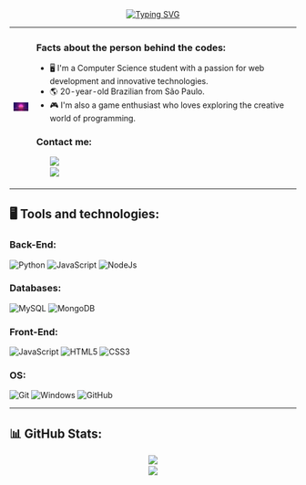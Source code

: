 <div align="center">
<a href="https://git.io/typing-svg"><img src="https://readme-typing-svg.herokuapp.com?font=Fira+Code&size=30&pause=1000&color=AB20FB&center=true&vCenter=true&width=1000&lines=Welcome+to+my+World!;Hi%2C+I'm+Igor+Cazale!;Computer+Science+Student+%F0%9F%92%BB;Passionate+about+Technology+and+Development!" alt="Typing SVG" /></a>
</div>

<table border="0" cellspacing="0" cellpadding="0">
  <tr>
    <td style="border: 0";>
      <img src="https://github.com/IgorCazale/IgorCazale/blob/main/IgorGit.gif">
    </td>
    <td style="border: 0" width="450px">
      <h3>Facts about the person behind the codes:</h3>
      <ul>
        <li>🖥  I'm a Computer Science student with a passion for web development and innovative technologies.</li>
        <li>🌎 20-year-old Brazilian from São Paulo.</li>
        <li>🎮 I'm also a game enthusiast who loves exploring the creative world of programming.</li>
      </ul>
      <h3>Contact me:</h3>
      <ul>
        <a href="https://www.linkedin.com/in/igor-malveira-cazale-trindade-356b52217" target="_blank">
          <img src="https://img.shields.io/badge/-LinkedIn-blue?style=flat-square&logo=Linkedin&color=5900ff&logoColor=white"/>
        </a><br>
        <a href="mailto:igor.casale@gmail.com" target="_blank">
          <img src="https://img.shields.io/badge/-Gmail-c14438?style=flat-square&logo=Gmail&logoColor=white&color=ab20fb" />
        </a>
      </ul>
    </td>
  </tr>
</table>

<h2 style="text-align:left;">🖥 Tools and technologies:</h2>

<div align="left">
  <h3>Back-End:</h3>
  <img src="https://cdn.jsdelivr.net/gh/devicons/devicon@latest/icons/python/python-original.svg" height="40" title="Python"/>
  <img src="https://cdn.jsdelivr.net/gh/devicons/devicon/icons/javascript/javascript-original.svg" height="40" title="JavaScript"/>
  <img src="https://cdn.jsdelivr.net/gh/devicons/devicon/icons/nodejs/nodejs-original.svg" height="40" title="NodeJs"/>
</div>

<div align="left">
  <h3>Databases:</h3>
  <img src="https://cdn.jsdelivr.net/gh/devicons/devicon/icons/mysql/mysql-original.svg" height="40" title="MySQL"/>
  <img src="https://cdn.jsdelivr.net/gh/devicons/devicon@latest/icons/mongodb/mongodb-original.svg" height="40" title="MongoDB"/>
</div>

<div align="left">
  <h3>Front-End:</h3>
  <img src="https://cdn.jsdelivr.net/gh/devicons/devicon@latest/icons/javascript/javascript-plain.svg" height="40" title="JavaScript"/>
  <img src="https://cdn.jsdelivr.net/gh/devicons/devicon/icons/html5/html5-original.svg" height="40" title="HTML5"/>
  <img src="https://cdn.jsdelivr.net/gh/devicons/devicon/icons/css3/css3-original.svg" height="40" title="CSS3"/>
</div>

<h3 align="left">OS:</h3>

<div align="left">
  <img src="https://cdn.jsdelivr.net/gh/devicons/devicon/icons/git/git-original.svg" height="40" title="Git"/>
  <img src="https://cdn.jsdelivr.net/gh/devicons/devicon/icons/windows8/windows8-original.svg" height="40" title="Windows"/>
  <img src="https://cdn.jsdelivr.net/gh/devicons/devicon@latest/icons/github/github-original.svg" height="40" title="GitHub"/>
</div>

---

## 📊 GitHub Stats:

<div align="center">
  <img height="180em" src="https://github-readme-stats.vercel.app/api/top-langs?username=IgorCazale&layout=donut&title_color=5900ff&text_color=ab20fb&bg_color=0d0d12&hide_border=true&cache_bust=1"/>
  <br>
  <img height="180em" src="https://github-readme-stats.vercel.app/api?username=IgorCazale&rank_icon=github&include_all_commits=true&show_icons=true&icon_color=FFFFFF&title_color=5900ff&bg_color=0d0d12&text_color=ab20fd&hide_border=true"/>
</div>
